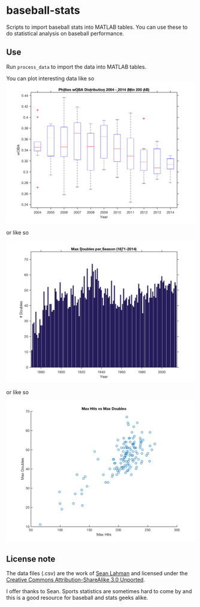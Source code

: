 # baseball-stats
Scripts to import baseball stats into MATLAB tables. You can use these to do statistical analysis on baseball performance.

## Use
Run ```process_data``` to import the data into MATLAB tables. 

You can plot interesting data like so
![Phillies wOBA Plot 2004-2014](https://raw.githubusercontent.com/gehrhorn/baseball-stats/master/images/Phillies%20wOBA.png)

or like so

![Doubles over time](https://raw.githubusercontent.com/gehrhorn/baseball-stats/master/images/doublesovertime.png)

or like so

![Max hits vs. max doubles](https://raw.githubusercontent.com/gehrhorn/baseball-stats/master/images/maxhitsvsmaxdoubles.png)

## License note
The data files (.csv) are the work of [Sean Lahman](http://www.seanlahman.com/baseball-archive/statistics/) and licensed under the [Creative Commons Attribution-ShareAlike 3.0 Unported](http://creativecommons.org/licenses/by-sa/3.0/). 

I offer thanks to Sean. Sports statistics are sometimes hard to come by and this is a good resource for baseball and stats geeks alike.

